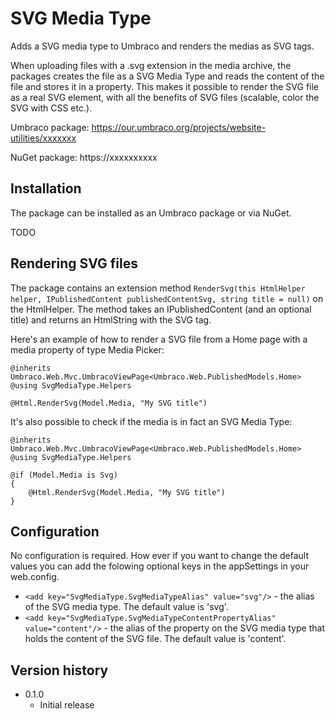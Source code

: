 # SVG Media Type

Adds a SVG media type to Umbraco and renders the medias as SVG tags.

When uploading files with a .svg extension in the media archive, the packages creates the file as a SVG Media Type and reads the content of the file and stores it in a property. This makes it possible to render the SVG file as a real SVG element, with all the benefits of SVG files (scalable, color the SVG with CSS etc.).

Umbraco package: https://our.umbraco.org/projects/website-utilities/xxxxxxx

NuGet package: https://xxxxxxxxxx

## Installation

The package can be installed as an Umbraco package or via NuGet.

TODO
 
## Rendering SVG files
 
The package contains an extension method `RenderSvg(this HtmlHelper helper, IPublishedContent publishedContentSvg, string title = null)` on the HtmlHelper. The method takes an IPublishedContent (and an optional title) and returns an HtmlString with the SVG tag.  

Here's an example of how to render a SVG file from a Home page with a media property  of type Media Picker:
 
    @inherits Umbraco.Web.Mvc.UmbracoViewPage<Umbraco.Web.PublishedModels.Home>
    @using SvgMediaType.Helpers

    @Html.RenderSvg(Model.Media, "My SVG title")

It's also possible to check if the media is in fact an SVG Media Type:

    @inherits Umbraco.Web.Mvc.UmbracoViewPage<Umbraco.Web.PublishedModels.Home>
    @using SvgMediaType.Helpers

    @if (Model.Media is Svg)
    {
        @Html.RenderSvg(Model.Media, "My SVG title")
    }
		
## Configuration

No configuration is required. How ever if you want to change the default values you can add the folowing optional keys in the appSettings in your web.config.

- `<add key="SvgMediaType.SvgMediaTypeAlias" value="svg"/>` - the alias of the SVG media type. The default value is 'svg'.
- `<add key="SvgMediaType.SvgMediaTypeContentPropertyAlias" value="content"/>` - the alias of the property on the SVG media type that holds the content of the SVG file. The default value is 'content'.

## Version history

- 0.1.0
    - Initial release